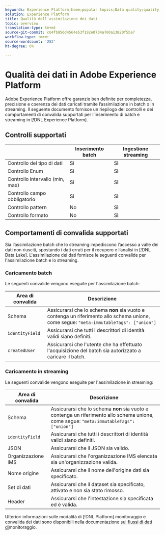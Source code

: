 ```yaml
---
keywords: Experience Platform;home;popular topics;Data quality;quality;Quality;Supported validation;Validation;supported validation;
solution: Experience Platform
title: Qualità dell'assimilazione dei dati
topic: overview
translation-type: tm+mt
source-git-commit: c04fb056d4564e53f192e0734a700a13820f5ba7
workflow-type: tm+mt
source-wordcount: '282'
ht-degree: 6%

---
```



# Qualità dei dati in Adobe Experience Platform

Adobe Experience Platform offre garanzie ben definite per completezza, precisione e coerenza dei dati caricati tramite l’assimilazione in batch o in streaming. Il seguente documento fornisce un riepilogo dei controlli e dei comportamenti di convalida supportati per l’inserimento di batch e streaming in [!DNL Experience Platform].

## Controlli supportati

|   | Inserimento batch | Ingestione streaming |
| ------ | --------------- | ------------------- |
| Controllo del tipo di dati | Sì | Sì |
| Controllo Enum | Sì | Sì |
| Controllo intervallo (min, max) | Sì | Sì |
| Controllo campo obbligatorio | Sì | Sì |
| Controllo pattern | No | Sì |
| Controllo formato | No | Sì |

## Comportamenti di convalida supportati

Sia l’assimilazione batch che lo streaming impediscono l’accesso a valle dei dati non riusciti, spostando i dati errati per il recupero e l’analisi in [!DNL Data Lake]. L&#39;assimilazione dei dati fornisce le seguenti convalide per l&#39;assimilazione batch e lo streaming.

### Caricamento batch

Le seguenti convalide vengono eseguite per l&#39;assimilazione batch:

| Area di convalida | Descrizione |
| --------------- | ----------- |
| Schema | Assicurarsi che lo schema **non** sia vuoto e contenga un riferimento allo schema unione, come segue: `"meta:immutableTags": ["union"]` |
| `identityField` | Assicurarsi che tutti i descrittori di identità validi siano definiti. |
| `createdUser` | Assicurarsi che l&#39;utente che ha effettuato l&#39;acquisizione del batch sia autorizzato a caricare il batch. |

### Caricamento in streaming

Le seguenti convalide vengono eseguite per l&#39;assimilazione in streaming:

| Area di convalida | Descrizione |
| --------------- | ----------- |
| Schema | Assicurarsi che lo schema **non** sia vuoto e contenga un riferimento allo schema unione, come segue: `"meta:immutableTags": ["union"]` |
| `identityField` | Assicurarsi che tutti i descrittori di identità validi siano definiti. |
| JSON | Assicurarsi che il JSON sia valido. |
| Organizzazione IMS | Assicurarsi che l&#39;organizzazione IMS elencata sia un&#39;organizzazione valida. |
| Nome origine | Assicurarsi che il nome dell&#39;origine dati sia specificato. |
| Set di dati | Assicurarsi che il dataset sia specificato, attivato e non sia stato rimosso. |
| Header | Assicurarsi che l&#39;intestazione sia specificata ed è valida. |

Ulteriori informazioni sulle modalità di [!DNL Platform] monitoraggio e convalida dei dati sono disponibili nella documentazione [sui flussi di dati di](./monitor-data-flows.md)monitoraggio.
